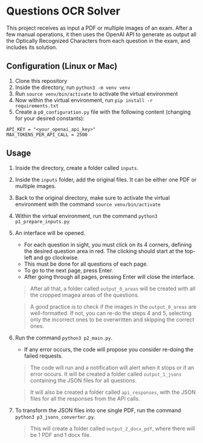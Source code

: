 # Questions OCR Solver

This project receives as input a PDF or multiple images of an exam.
After a few manual operations, it then uses the OpenAI API to generate as output all the Optically Recognized Characters from each question in the exam, and includes its solution.

## Configuration (Linux or Mac)

1. Clone this repository
2. Inside the directory, run `python3 -m venv venv`
3. Run `source venv/bin/activate` to activate the virtual environment
4. Now within the virtual environment, run `pip install -r requirements.txt`
5. Create a `p0_configuration.py` file with the following content (changing for your desired constants):
```
API_KEY = "<your_openai_api_key>"
MAX_TOKENS_PER_API_CALL = 2500
```

## Usage

1. Inside the directory, create a folder called `inputs`.
2. Inside the `inputs` folder, add the original files. It can be either one PDF or multiple images.
3. Back to the original directory, make sure to activate the virtual environment with the command `source venv/bin/activate`
4. Within the virtual environment, run the command `python3 p1_prepare_inputs.py`
5. An interface will be opened.
    - For each question in sight, you must click on its 4 corners, defining the desired question area in red. The clicking should start at the top-left and go clockwise.
    - This must be done for all questions of each page.
    - To go to the next page, press Enter.
    - After going through all pages, pressing Enter will close the interface.
    > After all that, a folder called `output_0_areas` will be created with all the cropped imagea areas of the questions.
    
    > A good practice is to check if the images in the `output_0_areas` are well-formatted. If not, you can re-do the steps 4 and 5, selecting only the incorrect ones to be overwritten and skipping the correct ones. 
4. Run the command `python3 p2_main.py`.
    - If any error occurs, the code will propose you consider re-doing the failed requests.
    > The code will run and a notification will alert when it stops or if an error occurs. It will be created a folder called `output_1_jsons` containing the JSON files for all questions.
    
    > It will also be created a folder called `api_responses`, with the JSON files for all the responses from the API calls.
5. To transform the JSON files into one single PDF, run the command `python3 p3_jsons_converter.py`.
    > This will create a folder called `output_2_docx_pdf`, where there will be 1 PDF and 1 docx file.

